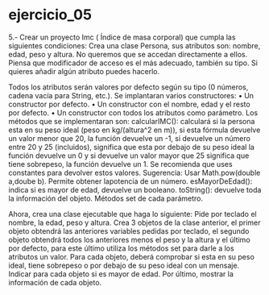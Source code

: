 # ejercicio_05

5.- Crear un proyecto Imc ( Índice de masa corporal) que cumpla las siguientes condiciones: Crea una clase Persona, sus atributos son: nombre, edad, peso y altura. No queremos que se accedan directamente a ellos. Piensa que modificador de acceso es el más adecuado, también su tipo. Si quieres añadir algún atributo puedes hacerlo.

Todos los atributos serán valores por defecto según su tipo (0 números, cadena vacía para String, etc.). Se implantaran varios constructores:
  • Un constructor por defecto.
  • Un constructor con el nombre, edad y el resto por defecto.
  • Un constructor con todos los atributos como parámetro. Los métodos que se implementaran son:
    calcularIMC(): calculará si la persona esta en su peso ideal (peso en kg/(altura^2 en m)), si esta fórmula devuelve un valor menor que     20, la función devuelve un -1, si devuelve un número entre 20 y 25 (incluidos), significa que esta por debajo de su peso ideal la           función devuelve un 0 y si devuelve un valor mayor que 25 significa que tiene sobrepeso, la función devuelve un 1. Se recomienda que       uses constantes para devolver estos valores. Sugerencia: Usar Math.pow(double a,doube b). Permite obtener lapotencia de un número.         esMayorDeEdad(): indica si es mayor de edad, devuelve un booleano. toString(): devuelve toda la información del objeto. Métodos set de     cada parámetro.

Ahora, crea una clase ejecutable que haga lo siguiente: Pide por teclado el nombre, la edad, peso y altura. Crea 3 objetos de la clase anterior, el primer objeto obtendrá las anteriores variables pedidas por teclado, el segundo objeto obtendrá todos los anteriores menos el peso y la altura y el último por defecto, para este último utiliza los métodos set para darle a los atributos un valor. Para cada objeto, deberá comprobar si esta en su peso ideal, tiene sobrepeso o por debajo de su peso ideal con un mensaje. Indicar para cada objeto si es mayor de edad. Por último, mostrar la información de cada objeto.
